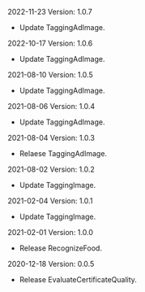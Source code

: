 2022-11-23 Version: 1.0.7
- Update TaggingAdImage.

2022-10-17 Version: 1.0.6
- Update TaggingAdImage.

2021-08-10 Version: 1.0.5
- Update TaggingAdImage.

2021-08-06 Version: 1.0.4
- Update TaggingAdImage.

2021-08-04 Version: 1.0.3
- Relaese TaggingAdImage.

2021-08-02 Version: 1.0.2
- Update TaggingImage.

2021-02-04 Version: 1.0.1
- Update TaggingImage.

2021-02-01 Version: 1.0.0
- Release RecognizeFood.

2020-12-18 Version: 0.0.5
- Release EvaluateCertificateQuality.

